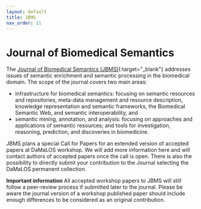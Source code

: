 ```yaml
---
layout: default
title: JBMS
nav_order: 11
---
```


# Journal of Biomedical Semantics
The [Journal of Biomedical Semantics (JBMS)](https://jbiomedsem.biomedcentral.com/){:target="_blank"} addresses issues of semantic enrichment and semantic processing in the biomedical domain. The scope of the journal covers two main areas:
* Infrastructure for biomedical semantics: focusing on semantic resources and repositories, meta-data management and resource description, knowledge representation and semantic frameworks, the Biomedical Semantic Web, and semantic interoperability, and
* semantic mining, annotation, and analysis: focusing on approaches and applications of semantic resources; and tools for investigation, reasoning, prediction, and discoveries in biomedicine.

JBMS plans a special Call for Papers for an extended version of accepted papers at DaMaLOS workshop. We will add more information here and will contact authors of accepted papers once the call is open. There is also the possibility to directly submit your contribution to the Journal selecting the DaMaLOS permanent collection.

__Important information__
All accepted workshop papers to JBMS will still follow a peer-review process if submitted later to the journal. Please be aware the journal version of a workshop published paper should include enough differences to be considered as an original contribution.
